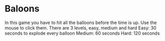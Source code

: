 # Baloons
In this game you have to hit all the balloons before the time is up.
Use the mouse to click them.
There are 3 levels, easy, medium and hard
Easy: 30 seconds to explode every balloon
Medium: 60 seconds
Hard: 120 seconds
